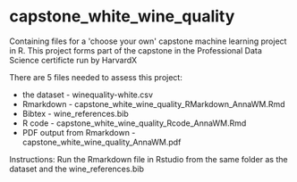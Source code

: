 # capstone_white_wine_quality
Containing files for a 'choose your own' capstone machine learning project in R.
This project forms part of the capstone in the Professional Data Science certificte run by HarvardX

There are 5 files needed to assess this project:
- the dataset - winequality-white.csv
- Rmarkdown - capstone_white_wine_quality_RMarkdown_AnnaWM.Rmd
- Bibtex - wine_references.bib
- R code - capstone_white_wine_quality_Rcode_AnnaWM.Rmd
- PDF output from Rmarkdown - capstone_white_wine_quality_AnnaWM.pdf

Instructions:
Run the Rmarkdown file in Rstudio from the same folder as the dataset and the wine_references.bib 
